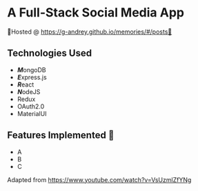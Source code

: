 # A Full-Stack Social Media App 

🌟Hosted @ https://g-andrey.github.io/memories/#/posts🌟

## Technologies Used 
- ***M***ongoDB
- ***E***xpress.js
- ***R***eact
- ***N***odeJS
- Redux
- OAuth2.0
- MaterialUI

## Features Implemented 🎉
- A
- B
- C

Adapted from https://www.youtube.com/watch?v=VsUzmlZfYNg
